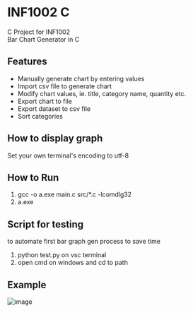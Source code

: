 # INF1002 C
C Project for INF1002   
Bar Chart Generator in C

## Features
- Manually generate chart by entering values  
- Import csv file to generate chart  
- Modify chart values, ie. title, category name, quantity etc.  
- Export chart to file  
- Export dataset to csv file  
- Sort categories  

## How to display graph
Set your own terminal's encoding to utf-8

## How to Run
1. gcc -o a.exe main.c src/*.c -lcomdlg32
2. a.exe

## Script for testing
to automate first bar graph gen process to save time
1. python test.py on vsc terminal
2. open cmd on windows and cd to path

## Example
![image](https://github.com/platypus27/inf1002_c/assets/84365804/ec0f33d2-9f72-4613-beea-84f795bea153)
